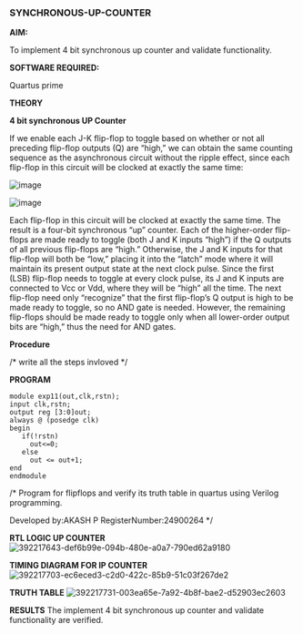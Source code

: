 ### SYNCHRONOUS-UP-COUNTER

**AIM:**

To implement 4 bit synchronous up counter and validate functionality.

**SOFTWARE REQUIRED:**

Quartus prime

**THEORY**

**4 bit synchronous UP Counter**

If we enable each J-K flip-flop to toggle based on whether or not all preceding flip-flop outputs (Q) are “high,” we can obtain the same counting sequence as the asynchronous circuit without the ripple effect, since each flip-flop in this circuit will be clocked at exactly the same time:

![image](https://github.com/naavaneetha/SYNCHRONOUS-UP-COUNTER/assets/154305477/d5db3fa0-e413-404c-b80e-b2f39d82e7e8)


![image](https://github.com/naavaneetha/SYNCHRONOUS-UP-COUNTER/assets/154305477/52cb61eb-d04b-442d-810c-31185a68410b)

Each flip-flop in this circuit will be clocked at exactly the same time.
The result is a four-bit synchronous “up” counter. Each of the higher-order flip-flops are made ready to toggle (both J and K inputs “high”) if the Q outputs of all previous flip-flops are “high.”
Otherwise, the J and K inputs for that flip-flop will both be “low,” placing it into the “latch” mode where it will maintain its present output state at the next clock pulse.
Since the first (LSB) flip-flop needs to toggle at every clock pulse, its J and K inputs are connected to Vcc or Vdd, where they will be “high” all the time.
The next flip-flop need only “recognize” that the first flip-flop’s Q output is high to be made ready to toggle, so no AND gate is needed.
However, the remaining flip-flops should be made ready to toggle only when all lower-order output bits are “high,” thus the need for AND gates.

**Procedure**

/* write all the steps invloved */

**PROGRAM**
```
module exp11(out,clk,rstn);
input clk,rstn;
output reg [3:0]out;
always @ (posedge clk)
begin
   if(!rstn)
     out<=0;
   else 
     out <= out+1;
end
endmodule
```
/* Program for flipflops and verify its truth table in quartus using Verilog programming. 

Developed by:AKASH P RegisterNumber:24900264
*/

**RTL LOGIC UP COUNTER**
![392217643-def6b99e-094b-480e-a0a7-790ed62a9180](https://github.com/user-attachments/assets/0151dd4b-adf2-48cd-b806-e68f8b98b955)

**TIMING DIAGRAM FOR IP COUNTER**
![392217703-ec6eced3-c2d0-422c-85b9-51c03f267de2](https://github.com/user-attachments/assets/1c9b3be5-69f8-471a-a420-041799c97a50)


**TRUTH TABLE**
![392217731-003ea65e-7a92-4b8f-bae2-d52903ec2603](https://github.com/user-attachments/assets/8d7a0666-5d37-4080-ad6e-fa9444c12cd9)

**RESULTS**
The implement 4 bit synchronous up counter and validate functionality are verified.

